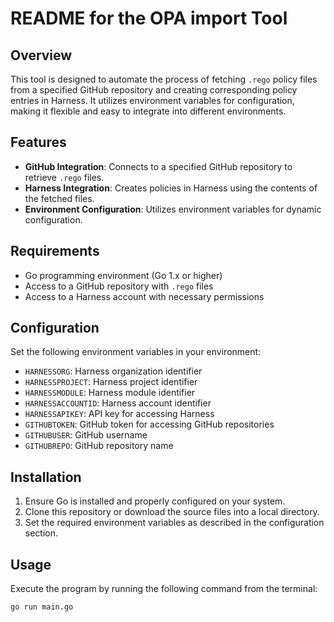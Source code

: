 # README for the OPA import Tool

## Overview
This tool is designed to automate the process of fetching `.rego` policy files from a specified GitHub repository and creating corresponding policy entries in Harness. It utilizes environment variables for configuration, making it flexible and easy to integrate into different environments.

## Features
- **GitHub Integration**: Connects to a specified GitHub repository to retrieve `.rego` files.
- **Harness Integration**: Creates policies in Harness using the contents of the fetched files.
- **Environment Configuration**: Utilizes environment variables for dynamic configuration.

## Requirements
- Go programming environment (Go 1.x or higher)
- Access to a GitHub repository with `.rego` files
- Access to a Harness account with necessary permissions

## Configuration
Set the following environment variables in your environment:

- `HARNESSORG`: Harness organization identifier
- `HARNESSPROJECT`: Harness project identifier
- `HARNESSMODULE`: Harness module identifier
- `HARNESSACCOUNTID`: Harness account identifier
- `HARNESSAPIKEY`: API key for accessing Harness
- `GITHUBTOKEN`: GitHub token for accessing GitHub repositories
- `GITHUBUSER`: GitHub username
- `GITHUBREPO`: GitHub repository name

## Installation
1. Ensure Go is installed and properly configured on your system.
2. Clone this repository or download the source files into a local directory.
3. Set the required environment variables as described in the configuration section.

## Usage
Execute the program by running the following command from the terminal:

```bash
go run main.go
